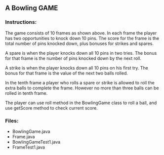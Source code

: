 ## A Bowling GAME
### Instructions:
The game consists of 10 frames as shown above. In each frame the player has
two opportunities to knock down 10 pins. The score for the frame is the total
number of pins knocked down, plus bonuses for strikes and spares.

A spare is when the player knocks down all 10 pins in two tries. The bonus for
that frame is the number of pins knocked down by the next roll.

A strike is when the player knocks down all 10 pins on his first try. The bonus
for that frame is the value of the next two balls rolled.

In the tenth frame a player who rolls a spare or strike is allowed to roll the extra
balls to complete the frame.  However no more than three balls can be rolled in
tenth frame.

The player can use roll method in the BowlingGame class to roll a ball, and use getScore method to check current score.

### Files:
* BowlingGame.java
* Frame.java
* BowlingGameTest1.java
* FrameTest1.java
